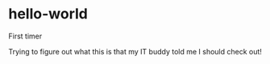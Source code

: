 # hello-world
First timer

Trying to figure out what this is that my IT buddy told me I should check out!
